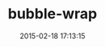 ---
layout: post
title:  "bubble-wrap"
repo:   "rubymotion/BubbleWrap"
date:   2015-02-18 17:13:15
gemurl: http://rubymotion.github.io/BubbleWrap/
---